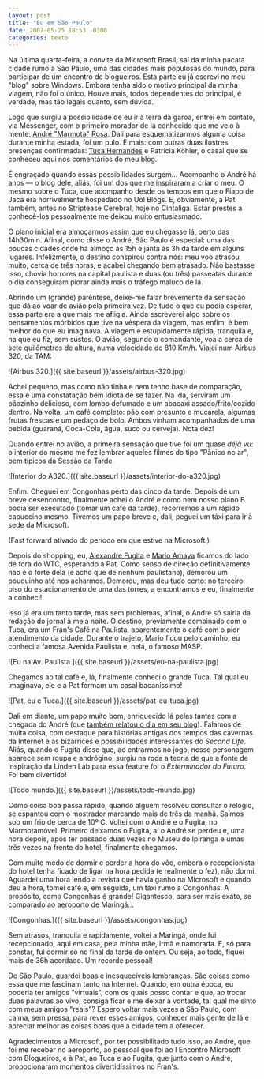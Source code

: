 ```yaml
---
layout: post
title: "Eu em São Paulo"
date: 2007-05-25 18:53 -0300
categories: texto
---
```

Na última quarta-feira, a convite da Microsoft Brasil, saí da minha pacata cidade rumo a São Paulo, uma das cidades mais populosas do mundo, para participar de um encontro de blogueiros. Esta parte eu já escrevi no meu "blog" sobre Windows. Embora tenha sido o motivo principal da minha viagem, não foi o único. Houve mais, todos dependentes do principal, é verdade, mas tão legais quanto, sem dúvida.

Logo que surgiu a possibilidade de eu ir à terra da garoa, entrei em contato, via Messenger, com o primeiro morador de lá conhecido que me veio à mente: [André "Marmota" Rosa](http://marmota.org/blog/). Dali para esquematizarmos alguma coisa durante minha estada, foi um pulo. E mais: com outras duas ilustres presenças confirmadas: [Tuca Hernandes](http://www.tucahernandes.com.br) e Patrícia Köhler, o casal que se conheceu aqui nos comentários do meu blog.

É engraçado quando essas possibilidades surgem… Acompanho o André há anos — o blog dele, aliás, foi um dos que me inspiraram a criar o meu. O mesmo sobre o Tuca, que acompanho desde os tempos em que o Fiapo de Jaca era horrivelmente hospedado no Uol Blogs. E, obviamente, a Pat também, antes no Striptease Cerebral, hoje no Cintaliga. Estar prestes a conhecê-los pessoalmente me deixou muito entusiasmado.

O plano inicial era almoçarmos assim que eu chegasse lá, perto das 14h30min. Afinal, como disse o André, São Paulo é especial: uma das poucas cidades onde há almoço às 15h e janta às 3h da tarde em alguns lugares. Infelizmente, o destino conspirou contra nós: meu voo atrasou muito, cerca de três horas, e acabei chegando bem atrasado. Não bastasse isso, chovia horrores na capital paulista e duas (ou três) passeatas durante o dia conseguiram piorar ainda mais o tráfego maluco de lá.

Abrindo um (grande) parêntese, deixe-me falar brevemente da sensação que dá ao voar de avião pela primeira vez. De tudo o que eu podia esperar, essa parte era a que mais me afligia. Ainda escreverei algo sobre os pensamentos mórbidos que tive na véspera da viagem, mas enfim, é bem melhor do que eu imaginava. A viagem é estupidamente rápida, tranquila e, na que eu fiz, sem sustos. O avião, segundo o comandante, voa a cerca de sete quilômetros de altura, numa velocidade de 810 Km/h. Viajei num Airbus 320, da TAM:

![Airbus 320.]({{ site.baseurl }}/assets/airbus-320.jpg)

Achei pequeno, mas como não tinha e nem tenho base de comparação, essa é uma constatação bem idiota de se fazer. Na ida, serviram um pãozinho delicioso, com lombo defumado e um abacaxi assado/frito/cozido dentro. Na volta, um café completo: pão com presunto e muçarela, algumas frutas frescas e um pedaço de bolo. Ambos vinham acompanhados de uma bebida (guaraná, Coca-Cola, água, suco ou cerveja). Nota dez!

Quando entrei no avião, a primeira sensação que tive foi um quase _déjà vu_: o interior do mesmo me fez lembrar aqueles filmes do tipo "Pânico no ar", bem típicos da Sessão da Tarde.

![Interior do A320.]({{ site.baseurl }}/assets/interior-do-a320.jpg)

Enfim. Cheguei em Congonhas perto das cinco da tarde. Depois de um breve desencontro, finalmente achei o André e como nem nosso plano B podia ser executado (tomar um café da tarde), recorremos a um rápido capuccino mesmo. Tivemos um papo breve e, dali, peguei um táxi para ir à sede da Microsoft.

(Fast forward ativado do período em que estive na Microsoft.)

Depois do shopping, eu, [Alexandre Fugita](https://techbits.com.br) e [Mario Amaya](https://medium.com/@marioamaya) ficamos do lado de fora do WTC, esperando a Pat. Como senso de direção definitivamente não é o forte dela (e acho que de nenhum paulistano), demorou um pouquinho até nos acharmos. Demorou, mas deu tudo certo: no terceiro piso do estacionamento de uma das torres, a encontramos e eu, finalmente a conheci!

Isso já era um tanto tarde, mas sem problemas, afinal, o André só sairia da redação do jornal à meia noite. O destino, previamente combinado com o Tuca, era um Fran's Café na Paulista, aparentemente o café com o pior atendimento da cidade. Durante o trajeto, Mario ficou pelo caminho, eu conheci a famosa Avenida Paulista e, nela, o famoso MASP.

![Eu na Av. Paulista.]({{ site.baseurl }}/assets/eu-na-paulista.jpg)

Chegamos ao tal café e, lá, finalmente conheci o grande Tuca. Tal qual eu imaginava, ele e a Pat formam um casal bacaníssimo!

![Pat, eu e Tuca.]({{ site.baseurl }}/assets/pat-eu-tuca.jpg)

Dali em diante, um papo muito bom, enriquecido lá pelas tantas com a chegada do André (que [também relatou o dia em seu blog](http://marmota.org/blog/um-cupido-perdido-em-sao-paulo/)). Falamos de muita coisa, com destaque para histórias antigas dos tempos das cavernas da Internet e as bizarrices e possibilidades interessantes do _Second Life_. Aliás, quando o Fugita disse que, ao entrarmos no jogo, nosso personagem aparece sem roupa e andrógino, surgiu na roda a teoria de que a fonte de inspiração da Linden Lab para essa feature foi o _Exterminador do Futuro_. Foi bem divertido!

![Todo mundo.]({{ site.baseurl }}/assets/todo-mundo.jpg)

Como coisa boa passa rápido, quando alguém resolveu consultar o relógio, se espantou com o mostrador marcando mais de três da manhã. Saímos sob um frio de cerca de 10º C. Voltei com o André e o Fugita, no Marmotamóvel. Primeiro deixamos o Fugita, aí o André se perdeu e, uma hora depois, após ter passado duas vezes no Museu do Ipiranga e umas três vezes na frente do hotel, finalmente chegamos.

Com muito medo de dormir e perder a hora do vôo, embora o recepcionista do hotel tenha ficado de ligar na hora pedida (e realmente o fez), não dormi. Aguardei uma hora lendo a revista que havia ganho na Microsoft e quando deu a hora, tomei café e, em seguida, um táxi rumo a Congonhas. A propósito, como Congonhas é grande! Gigantesco, para ser mais exato, se comparado ao aeroporto de Maringá…

![Congonhas.]({{ site.baseurl }}/assets/congonhas.jpg)

Sem atrasos, tranquila e rapidamente, voltei a Maringá, onde fui recepcionado, aqui em casa, pela minha mãe, irmã e namorada. E, só para constar, fui dormir só no final da tarde de ontem. Ou seja, ao todo, fiquei mais de 36h acordado. Um recorde pessoal!

De São Paulo, guardei boas e inesquecíveis lembranças. São coisas como essa que me fascinam tanto na Internet. Quando, em outra época, eu poderia ter amigos "virtuais", com os quais posso contar e que, ao trocar duas palavras ao vivo, consiga ficar e me deixar à vontade, tal qual me sinto com meus amigos "reais"? Espero voltar mais vezes a São Paulo, com calma, sem pressa, para rever esses amigos, conhecer mais gente de lá e apreciar melhor as coisas boas que a cidade tem a oferecer.

Agradecimentos à Microsoft, por ter possibilitado tudo isso, ao André, que foi me receber no aeroporto, ao pessoal que foi ao I Encontro Microsoft com Blogueiros, e à Pat, ao Tuca e ao Fugita, que junto com o André, propocionaram momentos divertidíssimos no Fran's.
